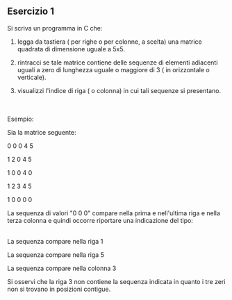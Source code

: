 ## Esercizio 1

Si scriva un programma in C che:

1. legga da tastiera ( per righe o per colonne, a scelta) una matrice quadrata di dimensione uguale a 5x5.

2. rintracci se tale matrice contiene delle sequenze di elementi adiacenti uguali a zero di lunghezza uguale o maggiore di 3 ( in orizzontale o verticale).

3. visualizzi l'indice di riga ( o colonna) in cui tali sequenze si presentano.



\
\
Esempio:

Sia la matrice seguente:

0 0 0 4 5

1 2 0 4 5

1 0 0 4 0

1 2 3 4 5

1 0 0 0 0


La sequenza di valori "0 0 0" compare nella prima e nell'ultima riga e nella terza colonna e quindi occorre riportare una indicazione del tipo:

\
La sequenza compare nella riga 1

La sequenza compare nella riga 5

La sequenza compare nella colonna 3

Si osservi che la riga 3 non contiene la sequenza indicata in quanto i tre zeri non si
trovano in posizioni contigue.
